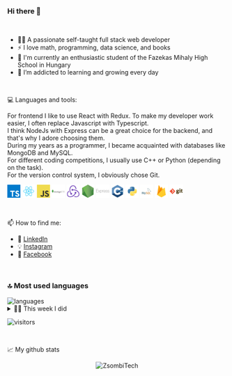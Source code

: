 ### Hi there 👋

<br>

- 👨‍🎓 A passionate self-taught full stack web developer
- :zap: I love math, programming, data science, and books
- 📖 I'm currently an enthusiastic student of the Fazekas Mihaly High School in Hungary
- 🌱 I’m addicted to learning and growing every day

<br>

💻 Languages and tools:

For frontend I like to use React with Redux. To make my developer work easier, I often replace Javascript with Typescript. <br>
I think NodeJs with Express can be a great choice for the backend, and that's why I adore choosing them.<br>
During my years as a programmer, I became acquainted with databases like MongoDB and MySQL. <br>
For different coding competitions, I usually use C++ or Python (depending on the task).<br>
For the version control system, I obviously chose Git.<br>


<code><img height="30" src="https://raw.githubusercontent.com/github/explore/5c058a388828bb5fde0bcafd4bc867b5bb3f26f3/topics/typescript/typescript.png"></code>
<code><img height="30" src="https://raw.githubusercontent.com/github/explore/80688e429a7d4ef2fca1e82350fe8e3517d3494d/topics/react/react.png"></code>
<code><img height="30" src="https://raw.githubusercontent.com/github/explore/80688e429a7d4ef2fca1e82350fe8e3517d3494d/topics/javascript/javascript.png"></code>
<code><img height="30" src="https://raw.githubusercontent.com/github/explore/80688e429a7d4ef2fca1e82350fe8e3517d3494d/topics/mongodb/mongodb.png"></code>
<code><img height="30" src="https://raw.githubusercontent.com/github/explore/80688e429a7d4ef2fca1e82350fe8e3517d3494d/topics/redux/redux.png"></code>
<code><img height="30" src="https://raw.githubusercontent.com/github/explore/80688e429a7d4ef2fca1e82350fe8e3517d3494d/topics/nodejs/nodejs.png"></code>
<code><img height="30" src="https://raw.githubusercontent.com/github/explore/80688e429a7d4ef2fca1e82350fe8e3517d3494d/topics/express/express.png"></code>
<code><img height="30" src="https://raw.githubusercontent.com/github/explore/80688e429a7d4ef2fca1e82350fe8e3517d3494d/topics/cpp/cpp.png"></code>
<code><img height="30" src="https://raw.githubusercontent.com/github/explore/80688e429a7d4ef2fca1e82350fe8e3517d3494d/topics/python/python.png"></code>
<code><img height="30" src="https://raw.githubusercontent.com/github/explore/80688e429a7d4ef2fca1e82350fe8e3517d3494d/topics/mysql/mysql.png"></code>
<code><img height="30" src="https://raw.githubusercontent.com/github/explore/80688e429a7d4ef2fca1e82350fe8e3517d3494d/topics/firebase/firebase.png"></code>
<code><img height="30" src="https://raw.githubusercontent.com/github/explore/80688e429a7d4ef2fca1e82350fe8e3517d3494d/topics/git/git.png"></code>

<br>

📫 How to find me: 
  - :office: [LinkedIn](https://www.linkedin.com/in/zsombor-horv%C3%A1th-b2a409214/)
  - :bulb: [Instagram](https://www.instagram.com/__hzsombi/)
  - 📘 [Facebook](https://www.facebook.com/zsombor.horvath.58555/)

<br>


### 🔝 Most used languages
  <img alt="languages" src="https://github-readme-stats.vercel.app/api/top-langs/?username=ZsombiTech&theme=github_dark&hide_border=true&hide=Jupyter%20Notebook,css,html,scss,python&layout=compact" />


<details>
  <summary>🧑‍🔬 This week I did</summary>
  
  [![Rakesh's wakatime stats](https://github-readme-stats.vercel.app/api/wakatime?username=itsrakesh&theme=github_dark&hide_border=true)](https://wakatime.com/@itsrakesh)
</details>

![visitors](https://visitor-badge.laobi.icu/badge?page_id=RakeshPotnuru.RakeshPotnuru)

<br>

📈 My github stats


<p align="center"> <img src="https://github-readme-stats.vercel.app/api?username=ZsombiTech&count_private=true&show_icons=true&theme=tokyonight&hide_rank=false" alt="ZsombiTech" />



